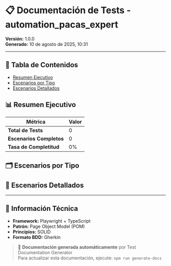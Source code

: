 # 📋 Documentación de Tests - automation_pacas_expert

**Versión:** 1.0.0  
**Generado:** 10 de agosto de 2025, 10:31

---

## 📑 Tabla de Contenidos
- [Resumen Ejecutivo](#resumen-ejecutivo)
- [Escenarios por Tipo](#escenarios-por-tipo)
- [Escenarios Detallados](#escenarios-detallados)

## 📊 Resumen Ejecutivo
| Métrica | Valor |
|---------|--------|
| **Total de Tests** | 0 |
| **Escenarios Completos** | 0 |
| **Tasa de Completitud** | 0% |

## 🗂️ Escenarios por Tipo

## 📝 Escenarios Detallados

---

## 🔧 Información Técnica

- **Framework:** Playwright + TypeScript
- **Patrón:** Page Object Model (POM)
- **Principios:** SOLID
- **Formato BDD:** Gherkin

> 📄 **Documentación generada automáticamente** por Test Documentation Generator  
> Para actualizar esta documentación, ejecute: `npm run generate-docs`